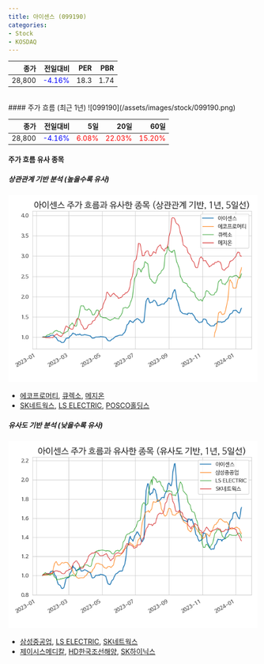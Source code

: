 ```yaml
---
title: 아이센스 (099190)
categories:
- Stock
- KOSDAQ
---
```


|종가|전일대비|PER|PBR|
|---:|-------:|--:|---:|
|28,800|<span style="color: blue">-4.16%</span>|18.3|1.74|

<!-- more -->
<br>
#### 주가 흐름 (최근 1년)
![099190](/assets/images/stock/099190.png)

|종가|전일대비|5일|20일|60일|
|---:|-------:|--:|---:|---:|
|28,800|<span style="color: blue">-4.16%</span>|<span style="color: red">6.08%</span>|<span style="color: red">22.03%</span>|<span style="color: red">15.20%</span>|

<!-- more -->

#### 주가 흐름 유사 종목

##### 상관관계 기반 분석 (높을수록 유사)
![099190](/assets/images/stock/099190_corr.png)
- [에코프로머티](/450080/), [큐렉소](/060280/), [메지온](/140410/)
- [SK네트웍스](/001740/), [LS ELECTRIC](/010120/), [POSCO홀딩스](/005490/)

##### 유사도 기반 분석 (낮을수록 유사)	
![099190](/assets/images/stock/099190_sim.png)
- [삼성중공업](/010140/), [LS ELECTRIC](/010120/), [SK네트웍스](/001740/)
- [제이시스메디칼](/287410/), [HD한국조선해양](/009540/), [SK하이닉스](/000660/)